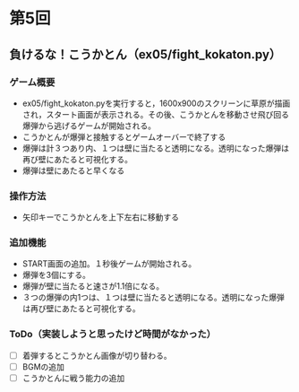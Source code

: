 # 第5回
## 負けるな！こうかとん（ex05/fight_kokaton.py）
### ゲーム概要
- ex05/fight_kokaton.pyを実行すると，1600x900のスクリーンに草原が描画され，スタート画面が表示される。その後、こうかとんを移動させ飛び回る爆弾から逃げるゲームが開始される。
- こうかとんが爆弾と接触するとゲームオーバーで終了する
- 爆弾は計３つあり内、１つは壁に当たると透明になる。透明になった爆弾は再び壁にあたると可視化する。
- 爆弾は壁にあたると早くなる
### 操作方法
- 矢印キーでこうかとんを上下左右に移動する
### 追加機能
- START画面の追加。１秒後ゲームが開始される。
- 爆弾を3個にする。
- 爆弾が壁に当たると速さが1.1倍になる。
- ３つの爆弾の内1つは、１つは壁に当たると透明になる。透明になった爆弾は再び壁にあたると可視化する。
### ToDo（実装しようと思ったけど時間がなかった）
- [ ] 着弾するとこうかとん画像が切り替わる。
- [ ] BGMの追加
- [ ] こうかとんに戦う能力の追加